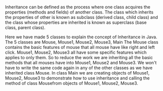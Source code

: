 Inheritance can be defined as the process where one class acquires the properties (methods and fields) of another class. 
The class which inherits the properties of other is known as subclass (derived class, child class) and the class whose properties are inherited is known as superclass (base class, parent class).

Here we have made 5 classes to explain the concept of Inheritance in Java.
The 5 classes are Mouse, Mouse1, Mouse2, Mouse3, Main
The Mouse class contains the basic features of mouse that all mouse have like right and left click.
Mouse1, Mouse2, Mouse3 all have some specific features which applies to only them.
So to reduce the work we are inheriting all the basic methods that all mouses have into Mouse1, Mouse2 and Mouse3.
We won't have to write the same code again in any of the other classes as we have inherited class Mouse.
In class Main we are creating objects of Mouse1, Mouse2, Mouse3 to demonstrate how to use inheritance and calling the method of class Mousefrom objects of Mouse1, Mouse2, Mouse3.
